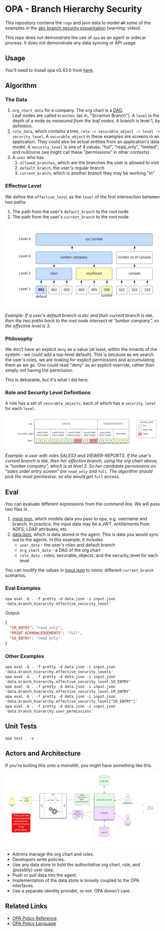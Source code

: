 # OPA - Branch Hierarchy Security

This repository contains the `rego` and json data to
model ~~all~~ _some_ of the examples in the [abc branch security presentation](https://dmsi.sharepoint.com/:v:/r/development/Security%20Admin/Branch%20Hierarchy-Security%20project/Branch%20Hierarchy-Enhanced%20Security%20Overview.mp4?csf=1&web=1) (warning: video).

This repo does not demonstrate the use of `opa` as an agent or sidecar process. It does not
demonstrate any data syncing or API usage.

## Usage

You'll need to install opa v0.43.0 from [here](https://github.com/open-policy-agent/opa/releases/tag/v0.43.0).

## Algorithm

### The Data
1. `org_chart_data` for a company. The org chart is a [DAG](https://en.wikipedia.org/wiki/Directed_acyclic_graph).   
   Leaf nodes are called `branches` (as in, "Scranton Branch"). 
   A `level` is the depth of a node _as measured from the leaf nodes_. A branch is level 1, by definition.
2. `role_data`, which contains a tree, `role -> securable_object -> level -> security_level`. A 
   `securable_object` in these examples are screens in an application. They could also be actual entities from
   an application's data model. A `security_level` is one of 4 values, "full", "read_only", "limited", and null/none (we might call these 
   "permissions" in other contexts)
4. A `user` who has 
   1. `allowed_branches`, which are the branches the user is allowed to visit
   2. `default_branch`, the user's regular branch
   3. `current_branch`, which is another branch they may be working "in"

### Effective Level

We define the `effective_level` as the `level` of the first intersection between two paths:

1. The path from the user's `default_branch` to the root node
2. The path from the user's `current_branch` to the root node.

![org_chart](docs/org_chart.png)

_Example: If a user's default branch is `001` and their current branch is `006`, then the two paths back to the root node 
intersect at "lumber company", so the effective level is 3._

### Philosophy

We don't have an explicit `deny` as a value (at least, within the innards of the system - we could add a top-level default).
This is because as we search the user's roles, we are looking for explicit permissions and accumulating
them as we go. One could read "deny" as an explicit override, rather than simply _not_ having the permission.

This is debatable, but it's what I did here.

### Role and Security Level Definitions

A role has a set of `securable_objects`, each of which has a `security_level` for each `level`.

![roles](docs/roles.png)

_Example: a user with roles SALES3 and VIEWER-REPORTS.
If the user's current branch is `006`, then her effective branch, using the org chart above, is "lumber company",
which is at level 3. So her candidate permissions on "sales order entry screen" are  `read_only` and `full`. 
The algorithm should pick the most permissive, so she would get `full` access._
## Eval

You can evaluate different expressions from the command line. 
We will pass two files in.

1. [input.json](input.json), which models data you pass to opa, e.g. username and branch. In practice, the input data may be a JWT, entitlements from ADFS, LDAP attributes, etc.
2. [data.json](data.json), which is data stored in the agent. This is data you would sync out to the agents. In this example, it includes
   - `user_data` - the user's roles and default branch
   - `org_chart_data` - a DAG of the org chart
   - `role_data` - roles, securable_objects, and the security_level for each level

You can modify the values in [input.json](input.json) to mimic different `current_branch` scenarios.


### Eval Examples
```shell
opa eval -b . -f pretty -d data.json -i input.json 'data.branch_hierarchy.effective_security_level'
```

Output:
```json
{
  "CM_ENTRY": "read_only",
  "PRINT_ACKNOWLEDGEMENTS": "full",
  "SO_ENTRY": "read_only"
}
```

### Other Examples

```shell
opa eval -b . -f pretty -d data.json -i input.json 'data.branch_hierarchy.effective_security_levels'
opa eval -b . -f pretty -d data.json -i input.json 'data.branch_hierarchy.effective_security_level.SO_ENTRY'
opa eval -b . -f pretty -d data.json -i input.json 'data.branch_hierarchy.effective_security_level.CM_ENTRY'
opa eval -b . -f pretty -d data.json -i input.json 'data.branch_hierarchy.effective_security_level["SO_ENTRY"]'
opa eval -b . -f pretty -d data.json -i input.json 'data.branch_hierarchy.user_permissions'
```


## Unit Tests

```
opa test . -v
```

## Actors and Architecture

If you're bolting this onto a monolith, you might have something like this.

![actors](docs/actors.png)

- Admins manage the org chart and roles.
- Developers write policies.
- Use any data store to hold the authoritative org chart, role, and (possibly) user data. 
- Push or pull data into the agent.
- Implementation of the data store is loosely coupled to the OPA interfaces.
- Use a separate identity provider, or not. OPA doesn't care.

## Related Links

- [OPA Policy Reference](https://www.openpolicyagent.org/docs/v0.43.0/policy-reference/)
- [OPA Policy Language](https://www.openpolicyagent.org/docs/v0.43.0/policy-language/)
